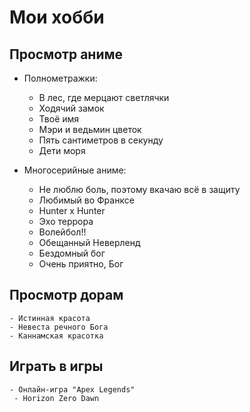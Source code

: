 # Мои хобби

## Просмотр аниме

* Полнометражки:
    - В лес, где мерцают светлячки
	 - Ходячий замок
	 - Твоё имя
	 - Мэри и ведьмин цветок
	 - Пять сантиметров в секунду
	 - Дети моря

* Многосерийные аниме:
    - Не люблю боль, поэтому вкачаю всё в защиту
    - Любимый во Франксе
	 - Hunter x Hunter
	 - Эхо террора
	 - Волейбол!!
	 - Обещанный Неверленд
	 - Бездомный бог
	 - Очень приятно, Бог

## Просмотр дорам
	- Истинная красота
	- Невеста речного Бога
	- Каннамская красотка

## Играть в игры
    - Онлайн-игра "Apex Legends"
	 - Horizon Zero Dawn
